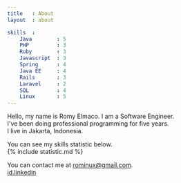 ```yaml
---
title   : About
layout  : about

skills  :
    Java        : 5
    PHP         : 3
    Ruby        : 3
    Javascript  : 3
    Spring      : 4
    Java EE     : 4
    Rails       : 3
    Laravel     : 2
    SQL         : 4
    Linux       : 5
---
```


Hello, my name is Romy Elmaco. I am a Software Engineer.   
I've been doing professional programming for five years.  
I live in Jakarta, Indonesia.  

You can see my skills statistic below.  
{% include statistic.md %}

You can contact me at rominux@gmail.com.  
[id.linkedin](https://id.linkedin.com/in/romyelmaco)
